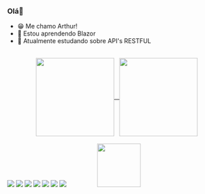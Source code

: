 
  ### Olá👋

  - 😁 Me chamo Arthur!
  - 🌱 Estou aprendendo Blazor
  - 🔭 Atualmente estudando sobre API's RESTFUL


<br>
<div align="center">
  <div align="center">
    <a href="https://github.com/Artses">
    <a href="https://github.com/anuraghazra/github-readme-stats">
      <img height=180em align="center" src="https://github-readme-stats.vercel.app/api?username=Artses&show_icons=true&theme=dark"/>&nbsp;&nbsp;
    </a>
    <a href="https://github.com/anuraghazra/convoychat">
      <img height=180em align="center" src="https://github-readme-stats.vercel.app/api/top-langs?username=Artses&layout=compact&langs_count=8&card_width=320&theme=dark" />
    </a>
  </div>
</div>
<br>
<div>
      <div>
          <img src="https://img.shields.io/badge/.NET-5C2D91?style=for-the-badge&logo=.net&logoColor=white">
          <img src="https://img.shields.io/badge/TypeScript-007ACC?style=for-the-badge&logo=typescript&logoColor=white">
          <img src="https://img.shields.io/badge/Node.js-43853D?style=for-the-badge&logo=node.js&logoColor=white"> 
          <img src="https://img.shields.io/badge/React-20232A?style=for-the-badge&logo=react&logoColor=61DAFB">
          <img src="https://img.shields.io/badge/PHP-777BB4?style=for-the-badge&logo=php&logoColor=white">
          <img src="https://img.shields.io/badge/Spring-6DB33F?style=for-the-badge&logo=spring&logoColor=white">
          <img src="https://img.shields.io/badge/MySQL-00000F?style=for-the-badge&logo=mysql&logoColor=white">
          <a>&nbsp;&nbsp;&nbsp;&nbsp;&nbsp;&nbsp;&nbsp;&nbsp;&nbsp;&nbsp;&nbsp;&nbsp;&nbsp;&nbsp;&nbsp;&nbsp;</a>
          <img src="https://c.tenor.com/RhdHWyoRKyYAAAAC/tenor.gif" width="100">
  </div>
